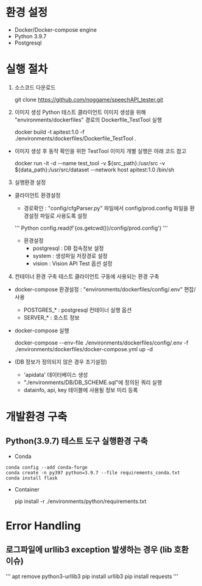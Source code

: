 # 환경 설정
- Docker/Docker-compose engine
- Python 3.9.7
- Postgresql



# 실행 절차
1. 소스코드 다운로드

    git clone https://github.com/noggame/speechAPI_tester.git

2. 이미지 생성
Python 테스트 클라이언트 이미지 생성을 위해 "environments/dockerfiles" 경로의 Dockerfile_TestTool 실행

    docker build -t apitest:1.0 -f ./environments/dockerfiles/Dockerfile_TestTool .

- 이미지 생성 후 동작 확인을 위한 TestTool 이미지 개별 실행은 아래 코드 참고

    docker run -it -d --name test_tool -v ${src_path}:/usr/src -v ${data_path}:/usr/src/dataset --network host apitest:1.0 /bin/sh

3. 실행환경 설정
- 클라이언트 환경설정
    - 경로확인 : "config/cfgParser.py" 파일에서 config/prod.config 파일을 환경설정 파일로 사용도록 설정

    ''' Python
    config.read(f'{os.getcwd()}/config/prod.config')
    '''

    - 환경설정
        - postgresql : DB 접속정보 설정
        - system : 생성파일 저장경로 설정
        - vision : Vision API Test 옵션 설정

4. 컨테이너 환경 구축
테스트 클라이언트 구동에 사용되는 환경 구축
- docker-compose 환경설정 : "environments/dockerfiles/config/.env" 편잡/사용
    - POSTGRES_* : postgresql 컨테이너 실행 옵션
    - SERVER_* : 호스트 정보
- docker-compose 실행

    docker-compose --env-file ./environments/dockerfiles/config/.env -f ./environments/dockerfiles/docker-compose.yml up -d

- (DB 정보가 정의되지 않은 경우 초기설정)
    - 'apidata' 데이터베이스 생성
    - "./environments/DB/DB_SCHEME.sql"에 정의된 쿼리 실행
    - datainfo, api, key 테이블에 사용될 정보 미리 등록



# 개발환경 구축
## Python(3.9.7) 테스트 도구 실행환경 구축
- Conda

```
conda config --add conda-forge
conda create -n py397 python=3.9.7 --file requirements_conda.txt
conda install flask
```

- Container

    pip install -r ./environments/python/requirements.txt



# Error Handling
## 로그파일에 urllib3 exception 발생하는 경우 (lib 호환 이슈)

'''
apt remove python3-urllib3
pip install urllib3
pip install requests
'''
